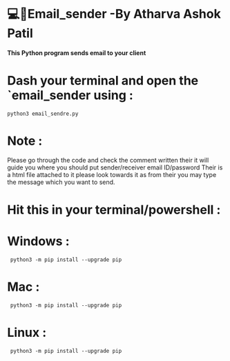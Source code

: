 # 💻📜Email_sender -By Atharva Ashok Patil
#### This Python program sends email to your client

#  Dash your terminal and open the `email_sender using : 

    python3 email_sendre.py

#  Note :
Please go through the code and check the comment written their it will guide you where you should put sender/receiver email ID/password
Their is a html file attached to it please look towards it as from their you may type the message which you want to send.

#   Hit this in your terminal/powershell :

  
 
#   Windows :

     python3 -m pip install --upgrade pip
     


#   Mac :

     python3 -m pip install --upgrade pip
     


#   Linux :

     python3 -m pip install --upgrade pip
    

